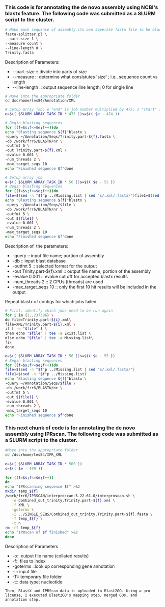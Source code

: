 ### This code is for annotating the de novo assembly using NCBI's blastx feature. The following code was submitted as a SLURM script to the cluster.
```bash
# Make each sequence of assembly its own seperate fasta file to be blasted in parallel
fasta-splitter.pl \
--part-size 1 \
--measure count \
--line-length 0 \
Trinity.fasta
```

Description of Parameters:
- --part-size :: divide into parts of size
- --measure :: determine what consistutes 'size' ; i.e., sequence count vs length 
- --line-length :: output sequence line length; 0 for single line
```bash
# Move into the appropriate folder
cd dscrhome/les84/Annotation/XML

# Setup array job; e "end" is job number multiplied by 475; s "start" is end number minus 475.
e=$(( $SLURM_ARRAY_TASK_ID * 475 ))s=$(( $e - 474 ))

# Begin blasting sequences
for ((f=$s;f<=$e;f++))do
echo "Blasting sequence ${f}"blastx \
-query ~/Annotation/Seqs/Trinity.part-${f}.fasta \
-db /work/frr6/BLASTN/nr \
-outfmt 5 \
-out Trinity.part-${f}.xml \
-evalue 0.001 \
-num_threads 2 \
-max_target_seqs 10
echo "Finished sequence $f"done

# Setup array job 
e=$(( $SLURM_ARRAY_TASK_ID * 56 ))s=$(( $e - 55 ))
# Begin blasting sequences
for ((f=$s;f<=$e;f++))do
file=$(sed -n "$f"p ../Missing.list | sed "s/.xml/.fasta/")file1=$(sed -n "$f"p ../Missing.list)
echo "Blasting sequence ${f}"blastx \  
-query ~/Annotation/Seqs/$file \   
-db /work/frr6/BLASTN/nr \   
-outfmt 5 \   
-out ${file1} \   
-evalue 0.001 \   
-num_threads 2 \   
-max_target_seqs 10
echo "Finished sequence $f"done
``` 
Description of  the parameters:
- -query :: input file name; portion of assembly
- -db :: input blast database
- -outfmt 5 :: selected format for the output
- -out Trinity.part-${f}.xml :: output file name; portion of the assembly
- -evalue 0.001 :: evalue cut off for accepted blastx results
- -num_threads 2 :: 2 CPUs (threads) are used
- -max_target_seqs 10 :: only the first 10 hit results will be included in the output

Repeat blastx of contigs for which jobs failed. 
```bash
# First, identify which jobs need to be run again
for i in {1..237396} \
do file=Trinity.part-${i}.xml\
file=XML/Trinity.part-${i}.xml \
if [ -e "$file" ] \
then echo "$file" | tee -a Exist.list \
else echo "$file" | tee -a Missing.list\
fi\
done

e=$(( $SLURM_ARRAY_TASK_ID * 56 ))s=$(( $e - 55 ))
# Begin blasting sequences
for ((f=$s;f<=$e;f++))do
file=$(sed -n "$f"p ../Missing.list | sed "s/.xml/.fasta/")
file1=$(sed -n "$f"p ../Missing.list)
echo "Blasting sequence ${f}"blastx \  
-query ~/Annotation/Seqs/$file \  
-db /work/frr6/BLASTN/nr \   
-outfmt 5 \   
-out ${file1} \   
-evalue 0.001 \   
-num_threads 2 \   
-max_target_seqs 10
echo "Finished sequence $f"done
```
### This next chunk of code is for annotating the de novo assembly using IPRscan. The following code was submitted as a SLURM script to the cluster.

```bash
#Move into the appropriate folder
cd /dscrhome/les84/IPR_XML
　
e=$(( $SLURM_ARRAY_TASK_ID * 500 ))
s=$(( $e - 499 ))
　
for ((f=$s;f<=$e;f++))
do
echo "IPRscanning sequence $f" >&2
mkdir temp_${f}
/work/frr6/IPRSCAN/interproscan-5.22-61.0/interproscan.sh \
   -o Combined_out_trinity.Trinity.part-${f}.xml \
   -f XML \
   -goterms \
   -i ../SINGLE_SEQS/Combined_out_trinity.Trinity.part-${f}.fasta \
   -T temp_${f} \
   -t n
rm -rf temp_${f}
echo "IPRscan of $f finished" >&2
done
```
Description of Parameters
- -o:: output file name (collated results)
- -f:: files to index
- -goterms ::look up corresponding gene annotation
- -i:: input file
- -T:: temporary file folder
- -t:: data type; nucleotide
```
Then, BlastX and IPRScan data is uploaded to Blast2GO. Using a pro license, I executed Blast2GO's mapping step, merged GOs, and annotation step.

